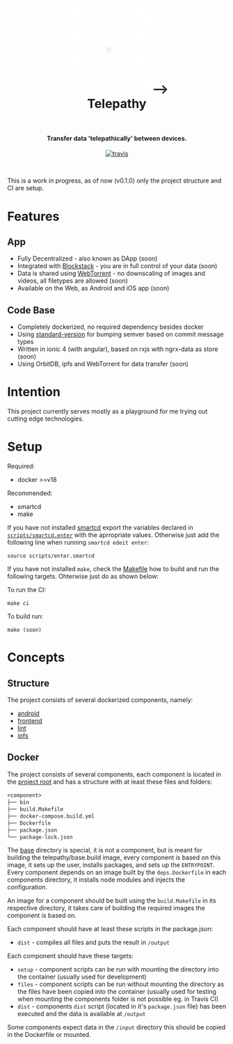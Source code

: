 <h1 align="center">
  <br>
  <a href="https://telepathy.app"><img src="https://raw.githubusercontent.com/hvoecking/telepathy/master/frontend/resources/splash.png" alt="Telepahty" width="200"></a>-->
  <br>
  Telepathy
  <br>
  <br>
</h1>

<h4 align="center">Transfer data 'telepathically' between devices.</h4>

<p align="center">
  <a href="https://travis-ci.org/hvoecking/telepathy"><img src="https://travis-ci.org/hvoecking/telepathy.svg?branch=master" alt="travis"></a>
</p>
<br>

This is a work in progress, as of now (v0.1.0) only the project structure and CI are setup.

# Features
## App
* Fully Decentralized - also known as DApp (soon)
* Integrated with [Blockstack](https://blockstack.org/) - you are in full control of your data (soon)
* Data is shared using [WebTorrent](https://webtorrent.io/) - no downscaling of images and videos, all filetypes are allowed (soon)
* Available on the Web, as Android and iOS app (soon)

## Code Base
* Completely dockerized, no required dependency besides docker
* Using [standard-version](https://github.com/conventional-changelog/standard-version) for bumping semver based on commit message types
* Written in ionic 4 (with angular), based on rxjs with ngrx-data as store (soon)
* Using OrbitDB, ipfs and WebTorrent for data transfer (soon)

# Intention
This project currently serves mostly as a playground for me trying out cutting edge technologies.

# Setup

Required:
* docker >=v18

Recommended:
* smartcd
* make

If you have not installed [smartcd](https://github.com/cxreg/smartcd) export the variables declared in [`scripts/smartcd.enter`](/scripts/smartcd.enter) with the aprropriate values.
Otherwise just add the following line when running `smartcd edeit enter`:
```
source scripts/enter.smartcd
```

If you have not installed `make`, check the [Makefile](/Makefile) how to build and run the following targets.
Ohterwise just do as shown below:

To run the CI:
```
make ci
```

To build run:
```
make (soon)
```

# Concepts

## Structure
The project consists of several dockerized components, namely:
* [android](/android)
* [frontend](/frontend)
* [lint](/lint)
* [ipfs](/ipfs)

## Docker
The project consists of several components, each component is located in the [project root](/) and has a structure with at least these files and folders:
```
<component>
├── bin
├── build.Makefile
├── docker-compose.build.yml
├── Dockerfile
├── package.json
└── package-lock.json
```

The [base](/base) directory is special, it is not a component, but is meant for building the telepathy/base.build image, every component is based on this image, it sets up the user, installs packages, and sets up the `ENTRYPOINT`.
Every component depends on an image built by the `deps.Dockerfile` in each components directory, it installs node modules and injects the configuration.

An image for a component should be built using the `build.Makefile` in its respective directory, it takes care of building the required images the component is based on.

Each component should have at least these scripts in the package.json:
* `dist` - compiles all files and puts the result in `/output`

Each component should have these targets:
* `setup` - component scripts can be run with mounting the <component> directory into the container (usually used for development)
* `files` - component scripts can be run without mounting the <component> directory as the files have been copied into the container (usually used for testing when mounting the components folder is not possible eg. in Travis CI)
* `dist` - components `dist` script (located in it's `package.json` file) has been executed and the data is available at `/output`

Some components expect data in the `/input` directory this should be copied in the Dockerfile or mounted.
